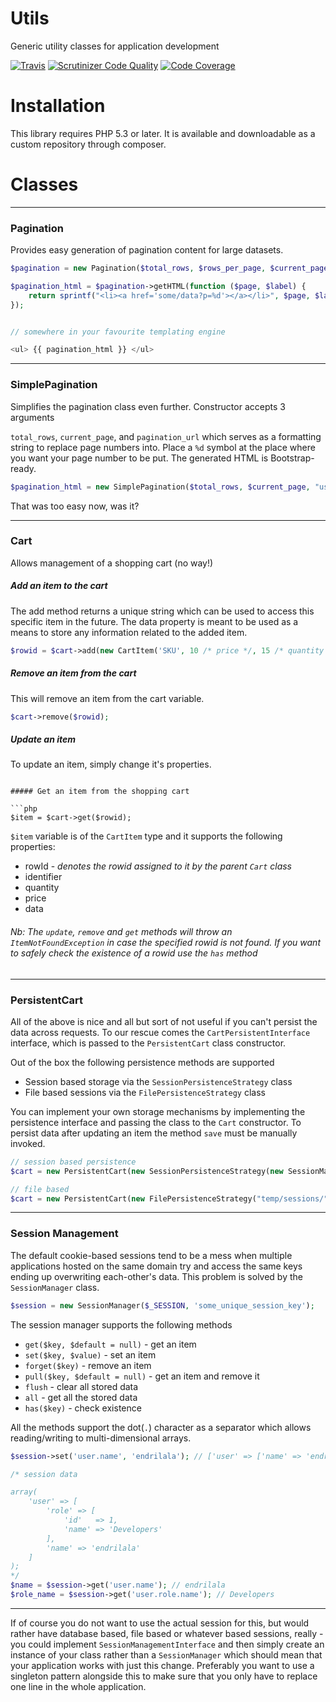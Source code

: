 # Utils

Generic utility classes for application development

[![Travis](https://api.travis-ci.org/endrilala/utils.svg)](https://travis-ci.org/endrilala/utils)
[![Scrutinizer Code Quality](https://scrutinizer-ci.com/g/endrilala/utils/badges/quality-score.png?b=master)](https://scrutinizer-ci.com/g/endrilala/utils/?branch=master)
[![Code Coverage](https://scrutinizer-ci.com/g/endrilala/utils/badges/coverage.png?b=master)](https://scrutinizer-ci.com/g/endrilala/utils/?branch=master)


# Installation

This library requires PHP 5.3 or later. It is available and downloadable as a custom repository through composer.

# Classes
---

### Pagination

Provides easy generation of pagination content for large datasets.

```php
$pagination = new Pagination($total_rows, $rows_per_page, $current_page, $visible_pages);

$pagination_html = $pagination->getHTML(function ($page, $label) {
    return sprintf("<li><a href='some/data?p=%d'></a></li>", $page, $label);
});


// somewhere in your favourite templating engine

<ul> {{ pagination_html }} </ul>

```

---
### SimplePagination

Simplifies the pagination class even further. Constructor accepts 3 arguments

`total_rows`, `current_page`, and `pagination_url` which serves as a formatting string to replace page numbers into. Place a `%d` symbol at the place where you want your page number to be put. The generated HTML is Bootstrap-ready.



```php
$pagination_html = new SimplePagination($total_rows, $current_page, "users/list?p=%d");
```

That was too easy now, was it?

---
### Cart

Allows management of a shopping cart (no way!)


##### Add an item to the cart

The add method returns a unique string which can be used to access this specific item in the future.
The data property is meant to be used as a means to store any information related to the added item.
```php
$rowid = $cart->add(new CartItem('SKU', 10 /* price */, 15 /* quantity */));
```


##### Remove an item from the cart

This will remove an item from the cart variable.
```php
$cart->remove($rowid);
```

##### Update an item

To update an item, simply change it's properties.
```

##### Get an item from the shopping cart

```php
$item = $cart->get($rowid);
```

`$item` variable is of the `CartItem` type and it supports the following properties:

* rowId - _denotes the rowid assigned to it by the parent `Cart` class_
* identifier
* quantity
* price
* data

###### Nb: The `update`, `remove` and `get` methods will throw an `ItemNotFoundException` in case the specified rowid is not found. If you want to safely check the existence of a rowid use the `has` method

---
### PersistentCart

All of the above is nice and all but sort of not useful if you can't persist the data across requests. To our rescue comes the `CartPersistentInterface` interface, which is passed to the `PersistentCart` class constructor.

Out of the box the following persistence methods are supported

* Session based storage via the `SessionPersistenceStrategy` class
* File based sessions via the `FilePersistenceStrategy` class

You can implement your own storage mechanisms by implementing the persistence interface and passing the class to the `Cart` constructor. To persist data after updating an item the method `save` must be manually invoked.

```php
// session based persistence
$cart = new PersistentCart(new SessionPersistenceStrategy(new SessionManager(...), 'shopping_cart');

// file based
$cart = new PersistentCart(new FilePersistenceStrategy("temp/sessions/" . $user_id));
```

---
### Session Management

The default cookie-based sessions tend to be a mess when multiple applications hosted on the same domain try and access the same keys ending up overwriting each-other's data. This problem is solved by the `SessionManager` class.

```php
$session = new SessionManager($_SESSION, 'some_unique_session_key');
```

The session manager supports the following methods

* `get($key, $default = null)` - get an item
* `set($key, $value)` - set an item
* `forget($key)` - remove an item
* `pull($key, $default = null)` - get an item and remove it
* `flush` - clear all stored data
* `all` - get all the stored data
* `has($key)` - check existence


All the methods support the dot(`.`) character as a separator which allows reading/writing to multi-dimensional arrays.

```php
$session->set('user.name', 'endrilala'); // ['user' => ['name' => 'endrilala']]

/* session data

array(
    'user' => [
        'role' => [
            'id'   => 1,
            'name' => 'Developers'
        ],
        'name' => 'endrilala'
    ]
);
*/
$name = $session->get('user.name'); // endrilala
$role_name = $session->get('user.role.name'); // Developers
```
---

If of course you do not want to use the actual session for this, but would rather have database based, file based or whatever based sessions, really - you could implement `SessionManagementInterface` and then simply create an instance of your class rather than a `SessionManager` which should mean that your application works with just this change. 
Preferably you want to use a singleton pattern alongside this to make sure that you only have to replace one line in the whole application.
